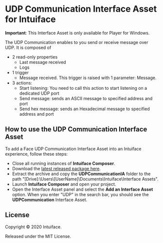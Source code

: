 # UDP Communication Interface Asset for Intuiface

**Important**: This Interface Asset is only available for Player for Windows. 

The UDP Communication enables to you send or receive message over UDP. 
It is composed of 

* 2 read-only properties
   * Last message received
   * Logs
* 1 trigger
   * Message received. This trigger is raised with 1 parameter: Message. 
* 3 actions: 
   * Start listening: You need to call this action to start listening on a dedicated UDP port
   * Send message: sends an ASCII message to specified address and port
   * Send hex message: sends an Hexadecimal message to specified address and port
   
## How to use the UDP Communication Interface Asset

To add a Face UDP Communication Interface Asset into an Intuiface experience, follow these steps:

* Close all running instances of **Intuiface Composer**.
* Download the [latest released package here](https://github.com/intuiface/UDPCommunicationIA/releases).
* Extract the archive and copy the **UDPCommunicationIA** folder to the path "[Drive]:\Users\\[UserName]\Documents\Intuiface\Interface Assets".
* Launch **Intuiface Composer** and open your project.
* Open the Interface Asset panel and select the **Add an Interface Asset** option. When you enter "UDP" in the search bar, you should see the **UDPCommunication** Interface Asset.

## License

Copyright © 2020 Intuiface.

Released under the MIT License.
